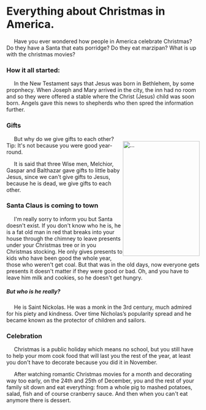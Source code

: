 # Everything about Christmas in America.

&nbsp; &nbsp; &nbsp;Have you ever wondered how people in America celebrate Christmas? Do they have a Santa that eats porridge? Do they eat marzipan? What is up with the christmas movies?

### How it all started:

&nbsp; &nbsp; &nbsp;In the New Testament says that Jesus was born in Bethlehem, by some propnhecy. When Joseph and Mary arrived in the city, the inn had no room and so they were offered a stable where the Christ (Jesus) child was soon born. Angels gave this news to shepherds who then spred the information further.

### Gifts

<div>

<p style='float:right'><img src='https://i.pinimg.com/originals/95/4d/49/954d49b305b9344d69f0bcb341f0e698.png' height='300px' width='200px' alt='...'></p>
                    

&nbsp; &nbsp; &nbsp;But why do we give gifts to each other? Tip: It's not because you were good year-round.

&nbsp; &nbsp; &nbsp;It is said that three Wise men, Melchior, Gaspar and Balthazar gave gifts to little baby Jesus, since we can't give gifts to Jesus, because he is dead, we give gifts to each other.

</div>

### Santa Claus is coming to town

&nbsp; &nbsp; &nbsp;I'm really sorry to inform you but Santa doesn't exist. If you don't know who he is, he is a fat old man in red that breaks into your house through the chimney to leave presents under your Christmas tree or in you Christmas stocking. He only gives presents to kids who have been good the whole year, those who weren't get coal. But that was in the old days, now everyone gets presents it doesn't matter if they were good or bad. Oh, and you have to leave him milk and cookies, so he doesn't get hungry.

##### But who is he really?

&nbsp; &nbsp; &nbsp;He is Saint Nickolas. He was a monk in the 3rd century, much admired for his piety and kindness. Over time Nicholas’s popularity spread and he became known as the protector of children and sailors.

### Celebration

&nbsp; &nbsp; &nbsp;Christmas is a public holiday which means no school, but you still have to help your mom cook food that will last you the rest of the year, at least you don't have to decorate because you did it in November.

&nbsp; &nbsp; &nbsp;After watching romantic Christmas movies for a month and decorating way too early, on the 24th and 25th of December, you and the rest of your family sit down and eat everything: from a whole pig to mashed potatoes, salad, fish and of course cranberry sauce. And then when you can't eat anymore there is dessert.
